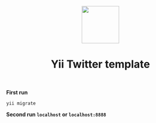 <p align="center">
    <a href="https://github.com/yiisoft" target="_blank">
        <img src="https://avatars0.githubusercontent.com/u/993323" height="100px">
    </a>
    <h1 align="center">Yii Twitter template</h1>
    <br>
</p>

**First run** 
<br>
````
yii migrate
````
**Second run ````localhost```` or ````localhost:8888````** 